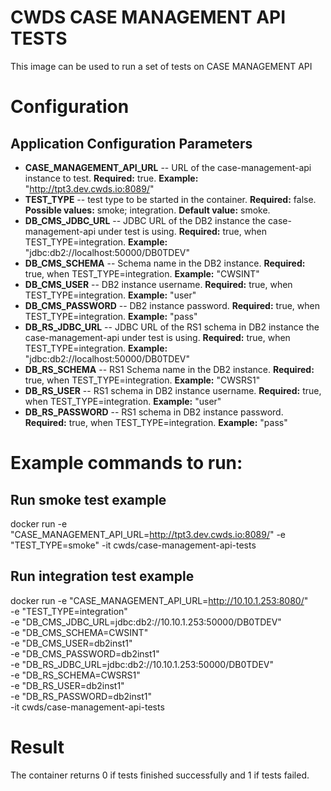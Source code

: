 # CWDS CASE MANAGEMENT API TESTS

This image can be used to run a set of tests on CASE MANAGEMENT API 


# Configuration
## Application Configuration Parameters
- **CASE_MANAGEMENT_API_URL** -- URL of the case-management-api instance to test. 
**Required:** true.
**Example:** "http://tpt3.dev.cwds.io:8089/" 
- **TEST_TYPE** -- test type to be started in the container. 
**Required:** false.
**Possible values:** smoke; integration.
**Default value:** smoke.
- **DB_CMS_JDBC_URL** -- JDBC URL of the DB2 instance the case-management-api under test is using.
**Required:** true, when TEST_TYPE=integration.
**Example:** "jdbc:db2://localhost:50000/DB0TDEV"
- **DB_CMS_SCHEMA** -- Schema name in the DB2 instance. 
**Required:** true, when TEST_TYPE=integration.
**Example:** "CWSINT"
- **DB_CMS_USER** -- DB2 instance username.
**Required:** true, when TEST_TYPE=integration.
**Example:** "user"
- **DB_CMS_PASSWORD** -- DB2 instance password.
**Required:** true, when TEST_TYPE=integration. 
**Example:** "pass"
- **DB_RS_JDBC_URL** -- JDBC URL of the RS1 schema in DB2 instance the case-management-api under test is using.
**Required:** true, when TEST_TYPE=integration.
**Example:** "jdbc:db2://localhost:50000/DB0TDEV"
- **DB_RS_SCHEMA** -- RS1 Schema name in the DB2 instance. 
**Required:** true, when TEST_TYPE=integration.
**Example:** "CWSRS1"
- **DB_RS_USER** -- RS1 schema in DB2 instance username.
**Required:** true, when TEST_TYPE=integration.
**Example:** "user"
- **DB_RS_PASSWORD** -- RS1 schema in DB2 instance password.
**Required:** true, when TEST_TYPE=integration. 
**Example:** "pass"

# Example commands to run:
## Run smoke test example
docker run -e "CASE_MANAGEMENT_API_URL=http://tpt3.dev.cwds.io:8089/" -e "TEST_TYPE=smoke" -it cwds/case-management-api-tests

## Run integration test example
docker run -e "CASE_MANAGEMENT_API_URL=http://10.10.1.253:8080/" \
	-e "TEST_TYPE=integration" \
	-e "DB_CMS_JDBC_URL=jdbc:db2://10.10.1.253:50000/DB0TDEV" \
	-e "DB_CMS_SCHEMA=CWSINT" \
	-e "DB_CMS_USER=db2inst1" \
	-e "DB_CMS_PASSWORD=db2inst1" \
	-e "DB_RS_JDBC_URL=jdbc:db2://10.10.1.253:50000/DB0TDEV" \
  -e "DB_RS_SCHEMA=CWSRS1" \
  -e "DB_RS_USER=db2inst1" \
  -e "DB_RS_PASSWORD=db2inst1" \
	-it cwds/case-management-api-tests

# Result
The container returns 0 if tests finished successfully and 1 if tests failed.
